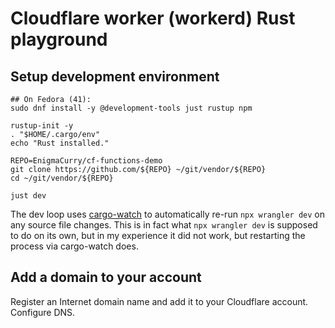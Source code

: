 # Cloudflare worker (workerd) Rust playground

## Setup development environment

```
## On Fedora (41):
sudo dnf install -y @development-tools just rustup npm

rustup-init -y
. "$HOME/.cargo/env"
echo "Rust installed."

REPO=EnigmaCurry/cf-functions-demo
git clone https://github.com/${REPO} ~/git/vendor/${REPO}
cd ~/git/vendor/${REPO}

just dev
```

The dev loop uses
[cargo-watch](https://github.com/watchexec/cargo-watch) to
automatically re-run `npx wrangler dev` on any source file changes.
This is in fact what `npx wrangler dev` is supposed to do on its own,
but in my experience it did not work, but restarting the process via
cargo-watch does.

## Add a domain to your account

Register an Internet domain name and add it to your Cloudflare
account. Configure DNS.


